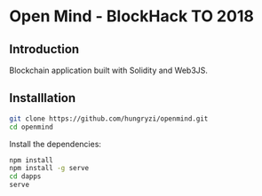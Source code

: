 # Open Mind - BlockHack TO 2018

## Introduction
Blockchain application built with Solidity and Web3JS. 

## Installlation
```sh
git clone https://github.com/hungryzi/openmind.git
cd openmind
```
Install the dependencies:
```sh
npm install
npm install -g serve
cd dapps
serve
```

